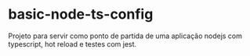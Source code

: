# basic-node-ts-config

Projeto para servir como ponto de partida de uma aplicação nodejs com typescript, hot reload e testes com jest.
